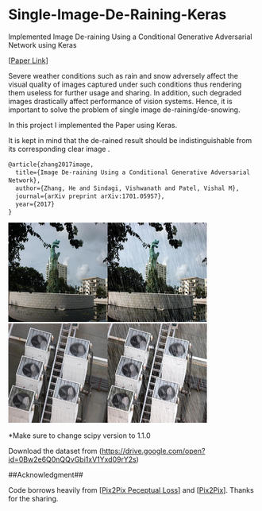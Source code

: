 # Single-Image-De-Raining-Keras
Implemented Image De-raining Using a Conditional Generative Adversarial Network using Keras

[[Paper Link](https://arxiv.org/abs/1701.05957)]

Severe weather conditions such as rain and snow adversely affect the visual quality of images captured under such conditions thus rendering them useless for further usage and sharing. In addition, such degraded images drastically affect performance of vision systems. Hence, it is important to solve the problem of single image de-raining/de-snowing. 

In this project I implemented the Paper using  Keras.

It is kept in mind that the de-rained result should be indistinguishable from its corresponding clear image . 

	@article{zhang2017image,		
	  title={Image De-raining Using a Conditional Generative Adversarial Network},
	  author={Zhang, He and Sindagi, Vishwanath and Patel, Vishal M},
	  journal={arXiv preprint arXiv:1701.05957},
	  year={2017}
	} 
  
  <img src="image/example1.jpg" width="400px" height="200px"/><img src="image/example2.jpg" width="400px" height="200px"/>
  
  
  *Make sure to change scipy version to 1.1.0
  
  Download the dataset from (https://drive.google.com/open?id=0Bw2e6Q0nQQvGbi1xV1Yxd09rY2s) 
 
 ##Acknowledgment## 
 
 Code borrows heavily  from [[Pix2Pix Peceptual Loss](https://github.com/ssajj1212/Pix2Pix-keras)]
 and [[Pix2Pix](https://github.com/hanwen0529/GAN-pix2pix-Keras)]. Thanks for the sharing.
